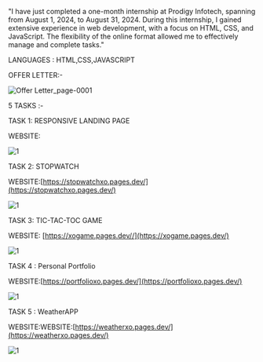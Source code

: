 "I have just completed a one-month internship at Prodigy Infotech, spanning from August 1, 2024, to August 31, 2024. During this internship, I gained extensive experience in web development, with a focus on HTML, CSS, and JavaScript. The flexibility of the online format allowed me to effectively manage and complete tasks."



LANGUAGES : HTML,CSS,JAVASCRIPT

OFFER LETTER:-

![Offer Letter_page-0001](https://github.com/user-attachments/assets/3118f211-7667-4606-9a39-de921730e9d2)

5 TASKS :-

TASK 1: RESPONSIVE LANDING PAGE

WEBSITE: 

![1](https://github.com/user-attachments/assets/bdbeaa3c-7a63-4cc8-a971-24708475c4e6)

TASK 2: STOPWATCH

WEBSITE:[https://stopwatchxo.pages.dev/](https://stopwatchxo.pages.dev/)

![1](https://github.com/user-attachments/assets/963eff92-f534-4447-a95c-bc9f94d364a9)

TASK 3: TIC-TAC-TOC GAME

WEBSITE: [https://xogame.pages.dev//](https://xogame.pages.dev/)

![1](https://github.com/user-attachments/assets/4cb0cbc7-3642-4b68-ae94-6ef5b705db5a)

TASK 4 : Personal Portfolio

WEBSITE:[https://portfolioxo.pages.dev/](https://portfolioxo.pages.dev/)

![1](https://github.com/user-attachments/assets/f84c2c66-54b1-4bd8-b4cc-62f24e49f444)

TASK 5 : WeatherAPP

WEBSITE:WEBSITE:[https://weatherxo.pages.dev/](https://weatherxo.pages.dev/)

![1](https://github.com/user-attachments/assets/b2b9dab3-8dab-4499-a867-29fe16d601a6)

